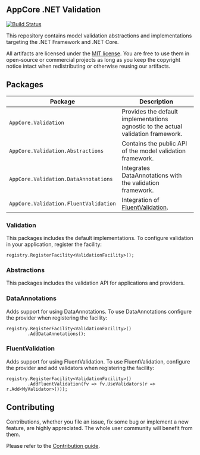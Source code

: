 AppCore .NET Validation
-----------------------

[![Build Status](https://dev.azure.com/AppCoreNet/Validation/_apis/build/status/AppCoreNet.Validation?branchName=dev)](https://dev.azure.com/AppCoreNet/Validation/_build/latest?definitionId=4&branchName=dev)

This repository contains model validation abstractions and implementations targeting the .NET Framework and .NET Core.

All artifacts are licensed under the [MIT license](LICENSE). You are free to use them in open-source or commercial projects as long
as you keep the copyright notice intact when redistributing or otherwise reusing our artifacts.

## Packages

Package                                           | Description
--------------------------------------------------|------------------------------------------------------------------------------------------------------
`AppCore.Validation`                              | Provides the default implementations agnostic to the actual validation framework.
`AppCore.Validation.Abstractions`                 | Contains the public API of the model validation framework.
`AppCore.Validation.DataAnnotations`              | Integrates DataAnnotations with the validation framework.
`AppCore.Validation.FluentValidation`             | Integration of [FluentValidation](https://fluentvalidation.net/).

### Validation

This packages includes the default implementations. To configure validation in your application, register the facility:

```
registry.RegisterFacility<ValidationFacility>();
```

### Abstractions

This packages includes the validation API for applications and providers.

### DataAnnotations

Adds support for using DataAnnotations.
To use DataAnnotations configure the provider when registering the facility:
```
registry.RegisterFacility<ValidationFacility>()
        .AddDataAnnotations();
```

### FluentValidation

Adds support for using FluentValidation.
To use FluentValidation, configure the provider and add validators when registering the facility:
```
registry.RegisterFacility<ValidationFacility>()
        .AddFluentValidation(fv => fv.UseValidators(r => r.Add<MyValidator>()));
```

## Contributing

Contributions, whether you file an issue, fix some bug or implement a new feature, are highly appreciated. The whole user community
will benefit from them.

Please refer to the [Contribution guide](CONTRIBUTING.md).
